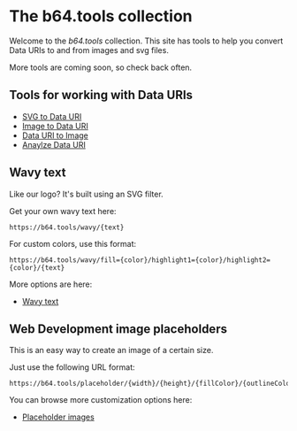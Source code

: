 
# The b64.tools collection

Welcome to the <em>b64.tools</em> collection. This site has tools to help you convert Data URIs to and from images and svg files.

More tools are coming soon, so check back often.

## Tools for working with Data URIs

- [SVG to Data URI](/svg-to-data-uri)
- [Image to Data URI](/image-to-data-uri)
- [Data URI to Image](/data-uri-to-image)
- [Anaylze Data URI](/analyze-data-uri)

## Wavy text

Like our logo? It's built using an SVG filter.

Get your own wavy text here:

    https://b64.tools/wavy/{text}

For custom colors, use this format:

    https://b64.tools/wavy/fill={color}/highlight1={color}/highlight2={color}/{text}


More options are here:

- [Wavy text](/wavy)

## Web Development image placeholders

This is an easy way to create an image of a certain size.

Just use the following URL format:

    https://b64.tools/placeholder/{width}/{height}/{fillColor}/{outlineColor}/{textColor}

You can browse more customization options here:

- [Placeholder images](/placeholders)
